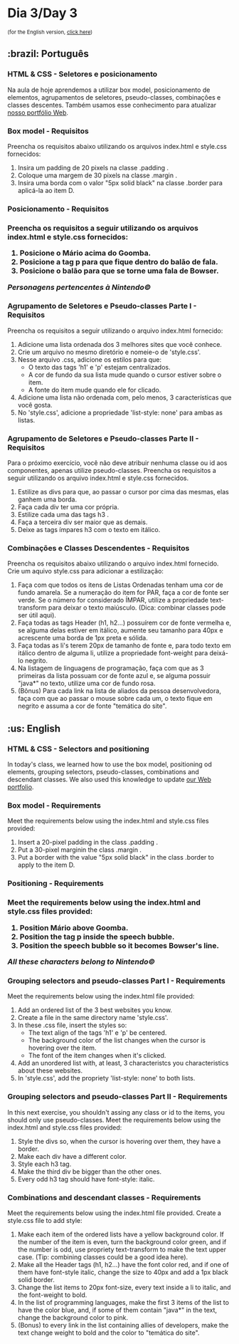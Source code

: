 # Dia 3/Day 3
<small>(for the English version, <a href="#en">click here</a>)</small>
<h2>:brazil: Português</h2>
<h3>HTML & CSS - Seletores e posicionamento</h3>
<p>Na aula de hoje aprendemos a utilizar box model, posicionamento de elementos, agrupamentos de seletores, pseudo-classes, combinações e classes descentes. Também usamos esse conhecimento para atualizar <a href="https://raphaelalmeidamartins.github.io/" rel="next">nosso portfólio Web</a>.</p>
<h3>Box model - Requisitos</h3>
<p>Preencha os requisitos abaixo utilizando os arquivos index.html e style.css fornecidos:</p>
<ol>
    <li>Insira um padding de 20 pixels na classe .padding .
    <li>Coloque uma margem de 30 pixels na classe .margin .
    <li>Insira uma borda com o valor "5px solid black" na classe .border para aplicá-la ao item D.
</ol>
<h3>Posicionamento - Requisitos<h3>
<p>Preencha os requisitos a seguir utilizando os arquivos index.html e style.css fornecidos:</p>
<ol>
    <li>Posicione o Mário acima do Goomba.
    <li>Posicione a tag p para que fique dentro do balão de fala.
    <li>Posicione o balão para que se torne uma fala de Bowser.
</ol>
<p><em>Personagens pertencentes à Nintendo©</em></p>
<h3>Agrupamento de Seletores e Pseudo-classes Parte I - Requisitos</h3>
<p>Preencha os requisitos a seguir utilizando o arquivo index.html fornecido:</p>
<ol>
    <li>Adicione uma lista ordenada dos 3 melhores sites que você conhece.
    <li>Crie um arquivo no mesmo diretório e nomeie-o de 'style.css'.
    <li>Nesse arquivo .css, adicione os estilos para que:
        <ul>
            <li>O texto das tags 'h1' e 'p' estejam centralizados.
            <li>A cor de fundo da sua lista mude quando o cursor estiver sobre o item. 
            <li>A fonte do item mude quando ele for clicado.
        </ul>
    <li>Adicione uma lista não ordenada com, pelo menos, 3 características que você gosta.
    <li>No 'style.css', adicione a propriedade 'list-style: none' para ambas as listas. 
</ol>
<h3>Agrupamento de Seletores e Pseudo-classes Parte II - Requisitos</h3>
<p>Para o próximo exercício, você não deve atribuir nenhuma classe ou id aos componentes, apenas utilize pseudo-classes. Preencha os requisitos a seguir utilizando os arquivo index.html e style.css fornecidos.</p>
<ol>
    <li>Estilize as divs para que, ao passar o cursor por cima das mesmas, elas ganhem uma borda. 
    <li>Faça cada div ter uma cor própria. 
    <li>Estilize cada uma das tags h3 .
    <li>Faça a terceira div ser maior que as demais. 
    <li>Deixe as tags ímpares h3 com o texto em itálico. 
</ol>
<h3>Combinações e Classes Descendentes - Requisitos</h3>
<p>Preencha os requisitos abaixo utilizando o arquivo index.html fornecido. Crie um aquivo style.css para adicionar a estilização:</p>
<ol>
    <li>Faça com que todos os itens de Listas Ordenadas tenham uma cor de fundo amarela. Se a numeração do item for PAR, faça a cor de fonte ser verde. Se o número for considerado ÍMPAR, utilize a propriedade text-transform para deixar o texto maiúsculo. (Dica: combinar classes pode ser útil aqui). 
    <li>Faça todas as tags Header (h1, h2...) possuírem cor de fonte vermelha e, se alguma delas estiver em itálico, aumente seu tamanho para 40px e acrescente uma borda de 1px preta e sólida. 
    <li>Faça todas as li's terem 20px de tamanho de fonte e, para todo texto em itálico dentro de alguma li, utilize a propriedade font-weight para deixá-lo negrito. 
    <li>Na listagem de linguagens de programação, faça com que as 3 primeiras da lista possuam cor de fonte azul e, se alguma possuir "java*" no texto, utilize uma cor de fundo rosa. 
    <li>(Bônus) Para cada link na lista de aliados da pessoa desenvolvedora, faça com que ao passar o mouse sobre cada um, o texto fique em negrito e assuma a cor de fonte "temática do site".
</ol>

<h2 id="en">:us: English</h2>
<h3>HTML & CSS - Selectors and positioning</h3>
<p>In today's class, we learned how to use the box model, positioning od elements, grouping selectors, pseudo-classes, combinations and descendant classes. We also used this knowledge to update <a href="https://raphaelalmeidamartins.github.io/" rel="next">our Web portfolio</a>.</p>
<h3>Box model - Requirements</h3>
<p>Meet the requirements below using the index.html and style.css files provided:</p>
<ol>
    <li>Insert a 20-pixel padding in the class .padding .
    <li>Put a 30-pixel marginin the class .margin .
    <li>Put a border with the value "5px solid black" in the class .border to apply to the item D.
</ol>
<h3>Positioning - Requirements<h3>
<p>Meet the requirements below using the index.html and style.css files provided:</p>
<ol>
    <li>Position Mário above Goomba.
    <li>Position the tag p inside the speech bubble.
    <li>Position the speech bubble so it becomes Bowser's line.
</ol>
<p><em>All these characters belong to Nintendo©</em></p>
<h3>Grouping selectors and pseudo-classes Part I - Requirements</h3>
<p>Meet the requirements below using the index.html file provided:</p>
<ol>
    <li>Add an ordered list of the 3 best websites you know.
    <li>Create a file in the same directory name 'style.css'.
    <li>In these .css file, insert the styles so:
        <ul>
            <li>The text align of the tags 'h1' e 'p' be centered.
            <li>The background color of the list changes when the cursor is hovering over the item. 
            <li>The font of the item changes when it's clicked.
        </ul>
    <li>Add an unordered list with, at least, 3 characteristcs you characteristics about these websites.
    <li>In 'style.css', add the propriety 'list-style: none' to both lists. 
</ol>
<h3>Grouping selectors and pseudo-classes Part II - Requirements</h3>
<p>In this next exercise, you shouldn't assing any class or id to the items, you should only use pseudo-classes. Meet the requirements below using the index.html and style.css files provided:</p>
<ol>
    <li>Style the divs so, when the cursor is hovering over them, they have a border. 
    <li>Make each div have a different color. 
    <li>Style each h3 tag.
    <li>Make the third div be bigger than the other ones. 
    <li>Every odd h3 tag should have font-style: italic. 
</ol>
<h3>Combinations and descendant classes - Requirements
</h3>
<p>Meet the requirements below using the index.html file provided. Create a style.css file to add style:</p>
<ol>
    <li>Make each item of the ordered lists have a yellow background color. If the number of the item is even, turn the background color green, and if the number is odd, use propriety text-transform to make the text upper case. (Tip: combining classes could be a good idea here). 
    <li>Make all the Header tags (h1, h2...) have the font color red, and if one of them have font-style italic, change the size to 40px and add a 1px black solid border. 
    <li>Change the list items to 20px font-size, every text inside a li to italic, and the font-weight to bold. 
    <li>In the list of programming languages, make the first 3 items of the list to have the color blue, and, if some of them contain "java*" in the text, change the background color to pink. 
    <li>(Bonus) to every link in the list containing allies of developers, make the text change weight to bold and the color to "temática do site".
</ol>